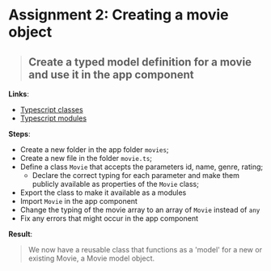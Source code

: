 Assignment 2: Creating a movie object
==============================================

> ## Create a typed model definition for a movie and use it in the app component

**Links**:
- [Typescript classes](http://www.typescriptlang.org/docs/handbook/classes.html)
- [Typescript modules](https://www.typescriptlang.org/docs/handbook/modules.html)

**Steps**:
- Create a new folder in the app folder `movies`;
- Create a new file in the folder `movie.ts`;
- Define a class `Movie` that accepts the parameters id, name, genre, rating;
  - Declare the correct typing for each parameter and make them publicly available as properties of the `Movie` class;
- Export the class to make it available as a modules
- Import `Movie` in the app component
- Change the typing of the movie array to an array of `Movie` instead of `any`
- Fix any errors that might occur in the app component

**Result**:
> We now have a reusable class that functions as a 'model' for a new or existing Movie, a Movie model object.